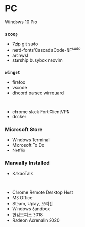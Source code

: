 PC
========
Windows 10 Pro

### `scoop`
- 7zip git sudo
- nerd-fonts/CascadiaCode-NF<sup>sudo</sup>
- archwsl
- starship busybox neovim

### `winget`
- firefox
- vscode
- discord parsec wireguard

&nbsp;

- chrome slack FortiClientVPN
- docker

### Microsoft Store
- Windows Terminal
- Microsoft To Do
- Netflix

### Manually Installed
- KakaoTalk

&nbsp;

- Chrome Remote Desktop Host
- MS Office
- Steam, Uplay, 오리진
- Windows Sandbox
- 한컴오피스 2018
- Radeon Adrenalin 2020
